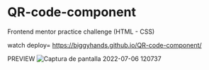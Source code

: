 # QR-code-component
Frontend mentor practice challenge (HTML - CSS)

watch deploy= https://biggyhands.github.io/QR-code-component/

PREVIEW
![Captura de pantalla 2022-07-06 120737](https://user-images.githubusercontent.com/96136484/177605215-4427fbbf-edba-4233-a91b-0bf9867a2e47.png)
